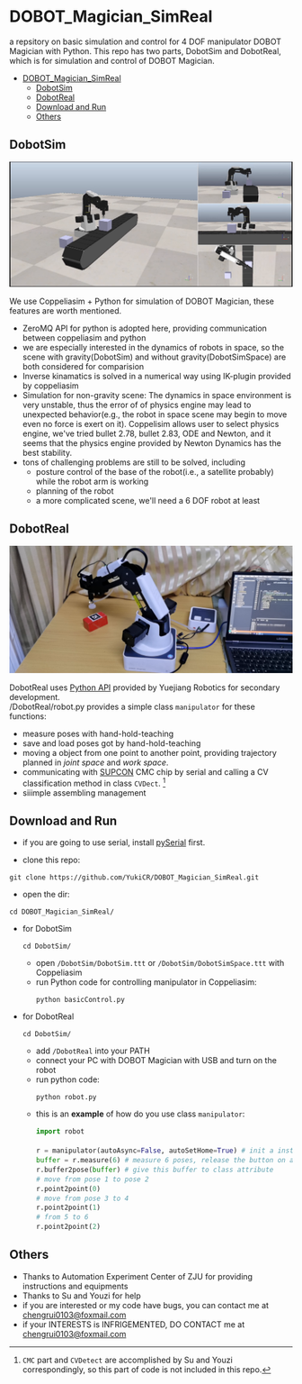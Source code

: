 # DOBOT_Magician_SimReal

a repsitory on basic simulation and control for 4 DOF manipulator DOBOT Magician with Python.
This repo has two parts, DobotSim and DobotReal, which is for simulation and control of DOBOT Magician.

- [DOBOT\_Magician\_SimReal](#dobot_magician_simreal)
  - [DobotSim](#dobotsim)
  - [DobotReal](#dobotreal)
  - [Download and Run](#download-and-run)
  - [Others](#others)


## DobotSim

![dobotsim](/Media/dobotsim.png)

We use Coppeliasim + Python for simulation of DOBOT Magician, these features are worth mentioned.

+ ZeroMQ API for python is adopted here, providing communication between coppeliasim and python
+ we are especially interested in the dynamics of robots in space, so the scene with gravity(DobotSim) and without gravity(DobotSimSpace) are both considered for comparision
+ Inverse kinamatics is solved in a numerical way using IK-plugin provided by coppeliasim
+ Simulation for non-gravity scene:
  The dynamics in space environment is very unstable, thus the error of of physics engine may lead to unexpected behavior(e.g., the robot in space scene may begin to move even no force is exert on it). Coppelisim allows user to select physics engine, we've tried bullet 2.78, bullet 2.83, ODE and Newton, and it seems that the physics engine provided by Newton Dynamics has the best stability.  
+ tons of challenging problems are still to be solved, including 
  + posture control of the base of the robot(i.e., a satellite probably) while the robot arm is working 
  + planning of the robot
  + a more complicated scene, we'll need a 6 DOF robot at least


## DobotReal

![RealPic](/Media/ManipulatorVideo.png)

DobotReal uses [Python API](https://www.dobot-robots.com/products/education/magician.html) provided by Yuejiang Robotics for secondary development.  
/DobotReal/robot.py provides a simple class `manipulator` for these functions:
+ measure poses with hand-hold-teaching
+ save and load poses got by hand-hold-teaching
+ moving a object from one point to another point, providing trajectory planned in *joint space* and *work space*.
+ communicating with [SUPCON](https://global.supcon.com/) CMC chip by serial and calling a CV classification method in class `CVDect`. [^1]
+ siiimple assembling management

[^1]: `CMC` part and `CVDetect` are accomplished by Su and Youzi correspondingly, so this part of code is not included in this repo. 

## Download and Run

+ if you are going to use serial, install [pySerial](https://pyserial.readthedocs.io/en/latest/pyserial.html) first.

+ clone this repo:
```
git clone https://github.com/YukiCR/DOBOT_Magician_SimReal.git
```
+ open the dir:
```
cd DOBOT_Magician_SimReal/
```
+ for DobotSim
    ```
    cd DobotSim/
    ```
  + open `/DobotSim/DobotSim.ttt` or `/DobotSim/DobotSimSpace.ttt` with Coppeliasim
  + run Python code for controlling manipulator in Coppeliasim:
    ```
    python basicControl.py
    ```
+ for DobotReal
    ```
    cd DobotSim/
    ```
  + add `/DobotReal` into your PATH
  + connect your PC with DOBOT Magician with USB and turn on the robot
  + run python code:
    ```
    python robot.py
    ```
  + this is an **example** of how do you use class `manipulator`:
    ```PYTHON
    import robot

    r = manipulator(autoAsync=False, autoSetHome=True) # init a instance, it would connect and init the manipulator
    buffer = r.measure(6) # measure 6 poses, release the button on arm to measure 1 pose
    r.buffer2pose(buffer) # give this buffer to class attribute
    # move from pose 1 to pose 2
    r.point2point(0)
    # move from pose 3 to 4
    r.point2point(1)
    # from 5 to 6
    r.point2point(2) 
    ```

## Others
+ Thanks to Automation Experiment Center of ZJU for providing instructions and equipments
+ Thanks to Su and Youzi for help
+ if you are interested or my code have bugs, you can contact me at <chengrui0103@foxmail.com>
+ if your INTERESTS is INFRIGEMENTED, DO CONTACT me at <chengrui0103@foxmail.com>